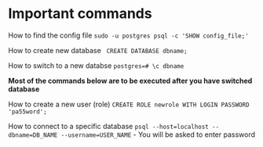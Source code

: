 # Important commands

How to find the config file
`sudo -u postgres psql -c 'SHOW config_file;'`

How to create new database
` CREATE DATABASE dbname;`

How to switch to a new databse
`postgres=# \c dbname`

**Most of the commands below are to be executed after you have switched database**

How to create a new user (role)
`CREATE ROLE newrole WITH LOGIN PASSWORD 'pa55word';`

How to connect to a specific database
`psql --host=localhost --dbname=DB_NAME --username=USER_NAME` - You will be asked to enter password
